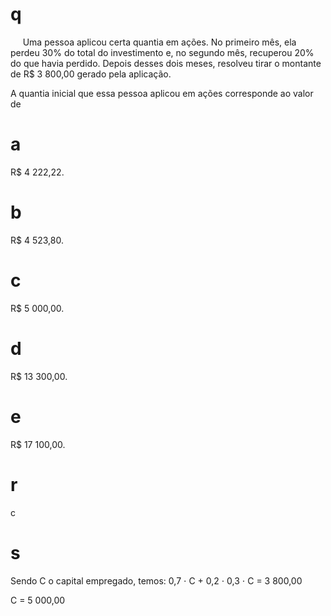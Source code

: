 # q
     Uma pessoa aplicou certa quantia em ações. No primeiro mês, ela perdeu 30% do total do investimento e, no segundo mês, recuperou 20% do que havia perdido. Depois desses dois meses, resolveu tirar o montante de R$ 3 800,00 gerado pela aplicação.

A quantia inicial que essa pessoa aplicou em ações corresponde ao valor de

# a
R$ 4 222,22.

# b
R$ 4 523,80.

# c
R$ 5 000,00.

# d
R$ 13 300,00.

# e
R$ 17 100,00.

# r
c

# s
Sendo C o capital empregado, temos: 0,7 ⋅ C + 0,2 ⋅ 0,3 ⋅ C = 3 800,00

C = 5 000,00

